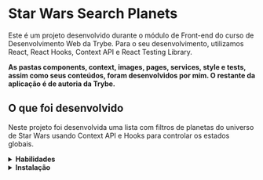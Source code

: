 # Star Wars Search Planets
Este é um projeto desenvolvido durante o módulo de Front-end do curso de Desenvolvimento Web da Trybe. Para o seu desenvolvimento, utilizamos React, React Hooks, Context API e React Testing Library.

<strong>As pastas components, context, images, pages, services, style e tests, assim como seus conteúdos, foram desenvolvidos por mim. O restante da aplicação é de autoria da Trybe.</strong>

## O que foi desenvolvido

Neste projeto foi desenvolvida uma lista com filtros de planetas do universo de Star Wars usando Context API e Hooks para controlar os estados globais.
<details>
<summary><strong>Habilidades</strong></summary><br />

* Utilizar a Context API do React para gerenciar estado.
* Utilizar o React Hook useState;
* Utilizar o React Hook useContext;
* Utilizar o React Hook useEffect;
* Criar React Hooks customizados.
* Escrever testes para garantir que sua aplicação possua uma boa cobertura de testes.
</details>
<details>
<summary><strong>Instalação</strong></summary><br />

1. Clone o repositório
  - Use o comando: `git clone git@github.com:marilobo/starwars-planets-search.git`.
  - Entre na pasta do repositório que você acabou de clonar.
2. Instale as dependências
 - `npm install`.
</details>
